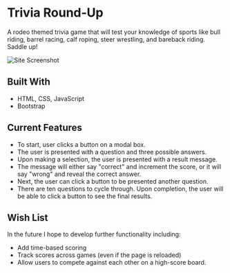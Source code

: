 # Trivia Round-Up

A rodeo themed trivia game that will test your knowledge of sports like bull riding, barrel racing, calf roping, steer wrestling, and bareback riding. Saddle up!

![Site Screenshot](https://jmittelman.github.io/Trivia-Round-Up/images/Trivia%20Round-Up%20Screenshot.png)

## Built With

- HTML, CSS, JavaScript
- Bootstrap

## Current Features

- To start, user clicks a button on a modal box.
- The user is presented with a question and three possible answers.
- Upon making a selection, the user is presented with a result message.
- The message will either say "correct" and increment the score, or it will say "wrong" and reveal the correct answer.
- Next, the user can click a button to be presented another question.
- There are ten questions to cycle through. Upon completion, the user will be able to click a button to see the final results.

## Wish List

In the future I hope to develop further functionality including:

- Add time-based scoring
- Track scores across games (even if the page is reloaded)
- Allow users to compete against each other on a high-score board.
